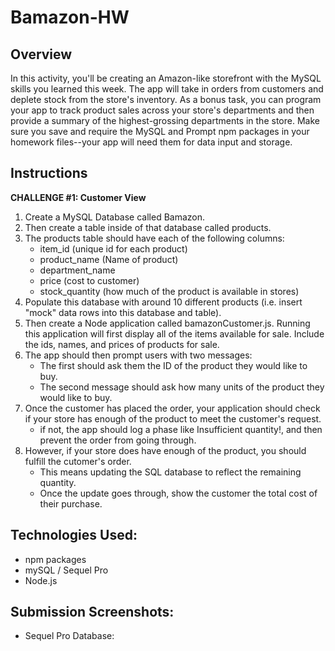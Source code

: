 # Bamazon-HW

## Overview 
In this activity, you'll be creating an Amazon-like storefront with the MySQL skills you learned this week. The app will take in orders from customers and deplete stock from the store's inventory. As a bonus task, you can program your app to track product sales across your store's departments and then provide a summary of the highest-grossing departments in the store. 
Make sure you save and require the MySQL and Prompt npm packages in your homework files--your app will need them for data input and storage. 

## Instructions 
**CHALLENGE #1: Customer View** 
1. Create a MySQL Database called Bamazon. 
2. Then create a table inside of that database called products. 
3. The products table should have each of the following columns: 
    * item_id (unique id for each product)
    * product_name (Name of product)
    * department_name 
    * price (cost to customer)
    * stock_quantity (how much of the product is available in stores)
4. Populate this database with around 10 different products (i.e. insert "mock" data rows into this database and table). 
5. Then create a Node application called bamazonCustomer.js. Running this application will first display all of the items available for sale. Include the ids, names, and prices of products for sale. 
6. The app should then prompt users with two messages: 
    * The first should ask them the ID of the product they would like to buy. 
    * The second message should ask how many units of the product they would like to buy. 
7. Once the customer has placed the order, your application should check if your store has enough of the product to meet the customer's request. 
    * if not, the app should log a phase like Insufficient quantity!, and then prevent the order from going through. 
8. However, if your store does have enough of the product, you should fulfill the cutomer's order. 
    * This means updating the SQL database to reflect the remaining quantity. 
    * Once the update goes through, show the customer the total cost of their purchase. 

## Technologies Used: 
* npm packages 
* mySQL / Sequel Pro 
* Node.js 

## Submission Screenshots: 
* Sequel Pro Database: 



